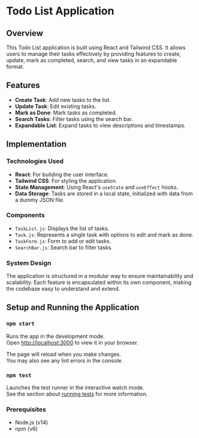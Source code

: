# Todo List Application

## Overview
This Todo List application is built using React and Tailwind CSS. It allows users to manage their tasks effectively by providing features to create, update, mark as completed, search, and view tasks in an expandable format. 

## Features
- **Create Task**: Add new tasks to the list.
- **Update Task**: Edit existing tasks.
- **Mark as Done**: Mark tasks as completed.
- **Search Tasks**: Filter tasks using the search bar.
- **Expandable List**: Expand tasks to view descriptions and timestamps.

## Implementation

### Technologies Used
- **React**: For building the user interface.
- **Tailwind CSS**: For styling the application.
- **State Management**: Using React's `useState` and `useEffect` hooks.
- **Data Storage**: Tasks are stored in a local state, initialized with data from a dummy JSON file.

### Components
- `TaskList.js`: Displays the list of tasks.
- `Task.js`: Represents a single task with options to edit and mark as done.
- `TaskForm.js`: Form to add or edit tasks.
- `SearchBar.js`: Search bar to filter tasks.

### System Design
The application is structured in a modular way to ensure maintainability and scalability. Each feature is encapsulated within its own component, making the codebase easy to understand and extend.

## Setup and Running the Application

### `npm start`

Runs the app in the development mode.\
Open [http://localhost:3000](http://localhost:3000) to view it in your browser.

The page will reload when you make changes.\
You may also see any lint errors in the console.

### `npm test`

Launches the test runner in the interactive watch mode.\
See the section about [running tests](https://facebook.github.io/create-react-app/docs/running-tests) for more information.


### Prerequisites
- Node.js (v14)
- npm (v6)
